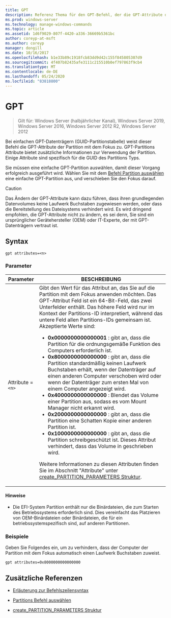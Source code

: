 ```yaml
---
title: GPT
description: Referenz Thema für den GPT-Befehl, der die GPT-Attribute der Partition mit dem Fokus zuweist.
ms.prod: windows-server
ms.technology: manage-windows-commands
ms.topic: article
ms.assetid: 1d6f9029-807f-4420-a336-36669b5361bc
author: coreyp-at-msft
ms.author: coreyp
manager: dongill
ms.date: 10/16/2017
ms.openlocfilehash: b1e33b89c1918fcb83dd9d42c155f845805307d9
ms.sourcegitcommit: 4f407b82435afe3111c215510b0ef797863f9cb4
ms.translationtype: MT
ms.contentlocale: de-DE
ms.lasthandoff: 05/24/2020
ms.locfileid: "83818800"
---
```

# <a name="gpt"></a>GPT

> Gilt für: Windows Server (halbjährlicher Kanal), Windows Server 2019, Windows Server 2016, Windows Server 2012 R2, Windows Server 2012

Bei einfachen GPT-Datenträgern (GUID-Partitionstabelle) weist dieser Befehl die GPT-Attribute der Partition mit dem Fokus zu. GPT-Partitions Attribute bietet zusätzliche Informationen zur Verwendung der Partition. Einige Attribute sind spezifisch für die GUID des Partitions Typs.

Sie müssen eine einfache GPT-Partition auswählen, damit dieser Vorgang erfolgreich ausgeführt wird. Wählen Sie mit dem [Befehl Partition auswählen](select-partition.md) eine einfache GPT-Partition aus, und verschieben Sie den Fokus darauf.

> [!CAUTION]
> Das Ändern der GPT-Attribute kann dazu führen, dass ihren grundlegenden Datenvolumes keine Laufwerk Buchstaben zugewiesen werden, oder dass die Bereitstellung des Dateisystems verhindert wird. Es wird dringend empfohlen, die GPT-Attribute nicht zu ändern, es sei denn, Sie sind ein ursprünglicher Gerätehersteller (OEM) oder IT-Experte, der mit GPT-Datenträgern vertraut ist.

## <a name="syntax"></a>Syntax

```
gpt attributes=<n>
```

### <a name="parameters"></a>Parameter

| Parameter | BESCHREIBUNG |
| --------- | ----------- |
| Attribute =`<n>` | Gibt den Wert für das Attribut an, das Sie auf die Partition mit dem Fokus anwenden möchten. Das GPT-Attribut Feld ist ein 64-Bit-Feld, das zwei Unterfelder enthält. Das höhere Feld wird nur im Kontext der Partitions-ID interpretiert, während das untere Feld allen Partitions-IDs gemeinsam ist. Akzeptierte Werte sind:<ul><li>**0x0000000000000001** : gibt an, dass die Partition für die ordnungsgemäße Funktion des Computers erforderlich ist.</li><li>**0x8000000000000000** : gibt an, dass die Partition standardmäßig keinen Laufwerk Buchstaben erhält, wenn der Datenträger auf einen anderen Computer verschoben wird oder wenn der Datenträger zum ersten Mal von einem Computer angezeigt wird.</li><li>**0x4000000000000000** : Blendet das Volume einer Partition aus, sodass es vom Mount Manager nicht erkannt wird.</li><li>**0x2000000000000000** : gibt an, dass die Partition eine Schatten Kopie einer anderen Partition ist.</li><li>**0x1000000000000000** : gibt an, dass die Partition schreibgeschützt ist. Dieses Attribut verhindert, dass das Volume in geschrieben wird.</li></ul><p>Weitere Informationen zu diesen Attributen finden Sie im Abschnitt "Attribute" unter [create_PARTITION_PARAMETERS Struktur](https://docs.microsoft.com/windows/win32/api/vds/ns-vds-create_partition_parameters). |

#### <a name="remarks"></a>Hinweise

- Die EFI-System Partition enthält nur die Binärdateien, die zum Starten des Betriebssystems erforderlich sind. Dies vereinfacht das Platzieren von OEM-Binärdateien oder Binärdateien, die für ein betriebssystemspezifisch sind, auf anderen Partitionen.

### <a name="examples"></a>Beispiele

Geben Sie Folgendes ein, um zu verhindern, dass der Computer der Partition mit dem Fokus automatisch einen Laufwerk Buchstaben zuweist.

```
gpt attributes=0x8000000000000000
```

## <a name="additional-references"></a>Zusätzliche Referenzen

- [Erläuterung zur Befehlszeilensyntax](command-line-syntax-key.md)

- [Partitions Befehl auswählen](select-partition.md)

- [create_PARTITION_PARAMETERS Struktur](https://docs.microsoft.com/windows/win32/api/vds/ns-vds-create_partition_parameters)
